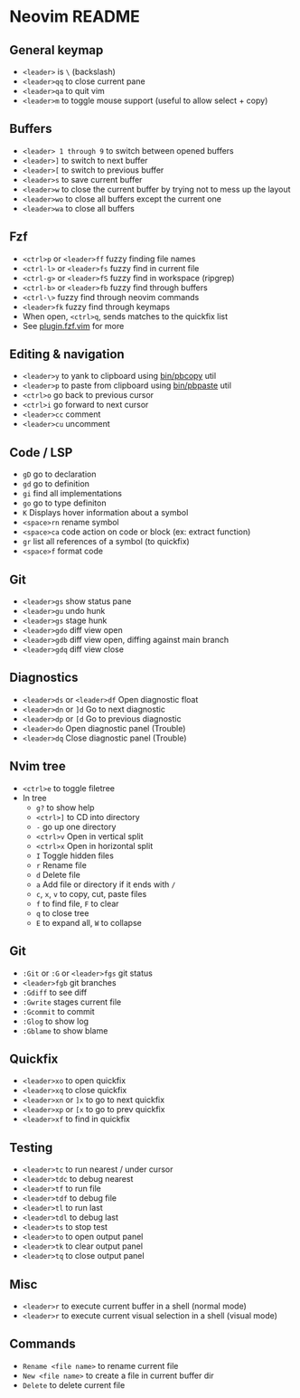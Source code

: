 # Neovim README

## General keymap
  * `<leader>` is `\` (backslash)
  * `<leader>qq` to close current pane
  * `<leader>qa` to quit vim
  * `<leader>m` to toggle mouse support (useful to allow select + copy)

## Buffers
  * `<leader> 1 through 9` to switch between opened buffers
  * `<leader>]` to switch to next buffer
  * `<leader>[` to switch to previous buffer
  * `<leader>s` to save current buffer
  * `<leader>w` to close the current buffer by trying not to mess up the layout
  * `<leader>wo` to close all buffers except the current one
  * `<leader>wa` to close all buffers

## Fzf
  * `<ctrl>p` or `<leader>ff` fuzzy finding file names
  * `<ctrl-l>` or `<leader>fs` fuzzy find in current file
  * `<ctrl-g>` or `<leader>fS` fuzzy find in workspace (ripgrep)
  * `<ctrl-b>` or `<leader>fb` fuzzy find through buffers
  * `<ctrl-\>` fuzzy find through neovim commands
  * `<leader>fk` fuzzy find through keymaps
  * When open, `<ctrl>q`, sends matches to the quickfix list
  * See [plugin.fzf.vim](./home-manager/modules/neovim/plugins/fzf.vim) for more

## Editing & navigation
  * `<leader>y` to yank to clipboard using [bin/pbcopy](bin/pbcopy) util
  * `<leader>p` to paste from clipboard using [bin/pbpaste](bin/pbpaste) util
  * `<ctrl>o` go back to previous cursor
  * `<ctrl>i` go forward to next cursor
  * `<leader>cc` comment
  * `<leader>cu` uncomment

## Code / LSP
  * `gD` go to declaration
  * `gd` go to definition
  * `gi` find all implementations
  * `go` go to type definiton
  * `K` Displays hover information about a symbol
  * `<space>rn` rename symbol
  * `<space>ca` code action on code or block (ex: extract function)
  * `gr` list all references of a symbol (to quickfix)
  * `<space>f` format code

## Git
  * `<leader>gs` show status pane
  * `<leader>gu` undo hunk
  * `<leader>gs` stage hunk
  * `<leader>gdo` diff view open
  * `<leader>gdb` diff view open, diffing against main branch
  * `<leader>gdq` diff view close


## Diagnostics
  * `<leader>ds` or `<leader>df` Open diagnostic float
  * `<leader>dn` or `]d` Go to next diagnostic
  * `<leader>dp` or `[d` Go to previous diagnostic
  * `<leader>do` Open diagnostic panel (Trouble)
  * `<leader>dq` Close diagnostic panel (Trouble)


## Nvim tree
  * `<ctrl>e` to toggle filetree
  * In tree
    * `g?` to show help
    * `<ctrl>]` to CD into directory
    * `-` go up one directory
    * `<ctrl>v` Open in vertical split
    * `<ctrl>x` Open in horizontal split
    * `I` Toggle hidden files
    * `r` Rename file
    * `d` Delete file
    * `a` Add file or directory if it ends with `/`
    * `c`, `x`, `v` to copy, cut, paste files
    * `f` to find file, `F` to clear
    * `q` to close tree
    * `E` to expand all, `W` to collapse

## Git
  * `:Git` or `:G` or `<leader>fgs` git status
  * `<leader>fgb` git branches
  * `:Gdiff` to see diff
  * `:Gwrite` stages current file
  * `:Gcommit` to commit
  * `:Glog` to show log
  * `:Gblame` to show blame

## Quickfix
* `<leader>xo` to open quickfix
* `<leader>xq` to close quickfix
* `<leader>xn` or `]x` to go to next quickfix
* `<leader>xp` or `[x` to go to prev quickfix
* `<leader>xf` to find in quickfix

## Testing
  * `<leader>tc` to run nearest / under cursor
  * `<leader>tdc` to debug nearest
  * `<leader>tf` to run file
  * `<leader>tdf` to debug file
  * `<leader>tl` to run last
  * `<leader>tdl` to debug last
  * `<leader>ts` to stop test
  * `<leader>to` to open output panel
  * `<leader>tk` to clear output panel
  * `<leader>tq` to close output panel

## Misc
  * `<leader>r` to execute current buffer in a shell (normal mode)
  * `<leader>r` to execute current visual selection in a shell (visual mode)

## Commands
  * `Rename <file name>` to rename current file
  * `New <file name>` to create a file in current buffer dir
  * `Delete` to delete current file

